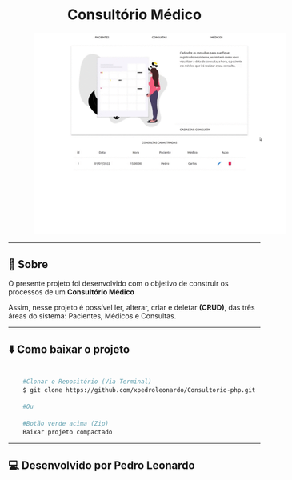 <h1 align='center'>Consultório Médico</h1>

<div>
    <img style=" margin: 0 10%;" src="./assets/gif/Projeto.gif">
<div>

---

## 📖 Sobre

O presente projeto foi desenvolvido com o objetivo de construir os processos de um **Consultório Médico**

Assim, nesse projeto é possível ler, alterar, criar e deletar **(CRUD)**, das três áreas do sistema: Pacientes, Médicos e Consultas.

---

## ⬇️ Como baixar o projeto

```bash

    #Clonar o Repositório (Via Terminal)
    $ git clone https://github.com/xpedroleonardo/Consultorio-php.git

    #Ou

    #Botão verde acima (Zip)
    Baixar projeto compactado

```

---
## 💻   Desenvolvido por Pedro Leonardo